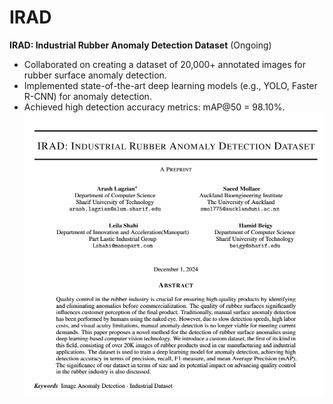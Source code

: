 # IRAD

**IRAD: Industrial Rubber Anomaly Detection Dataset** (Ongoing)
- Collaborated on creating a dataset of 20,000+ annotated images for rubber surface anomaly detection.
- Implemented state-of-the-art deep learning models (e.g., YOLO, Faster R-CNN) for anomaly detection.
- Achieved high detection accuracy metrics: mAP@50 = 98.10%.
![IRAD Paper](irad_paper.png)
